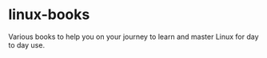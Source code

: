 # linux-books
Various books to help you on your journey to learn and master Linux for day to day use.
